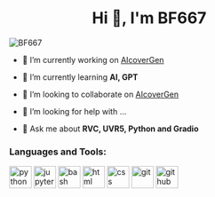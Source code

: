 <h1 align="center">Hi 👋, I'm BF667</h1>


<p align="left"> <img src="https://komarev.com/ghpvc/?username=BF667&label=Profile%20Views&color=0e75b6&style=flat" alt="BF667"/> </p>

- 🔭 I’m currently working on [AIcoverGen](https://github.com/BF667/AICoverGen)

- 🌱 I’m currently learning **AI, GPT**

- 👯 I’m looking to collaborate on [AIcoverGen](https://github.com/BF667/AICoverGen)

- 🤝 I’m looking for help with ...

- 💬 Ask me about **RVC, UVR5, Python and Gradio**

<h3 align="left">Languages and Tools:</h3>
<p align="left"> 
<a href="https://www.python.org" target="blank" rel="noreferrer"> <img src="https://cdn.jsdelivr.net/gh/devicons/devicon@latest/icons/python/python-original.svg" alt="python" width="40" height="40"/></a>
<a href="https://jupyter.org/" target="blank" rel="noreferrer"> <img src="https://cdn.jsdelivr.net/gh/devicons/devicon@latest/icons/jupyter/jupyter-original-wordmark.svg" alt="jupyter" width="40" height="40"/></a>
<a href="https://www.gnu.org/software/bash/" target="blank" rel="noreferrer"> <img src="https://cdn.jsdelivr.net/gh/devicons/devicon@latest/icons/bash/bash-original.svg" alt="bash" width="40" height="40"/></a>
<a href="https://www.w3.org/html/" target="blank" rel="noreferrer"> <img src="https://cdn.jsdelivr.net/gh/devicons/devicon@latest/icons/html5/html5-original-wordmark.svg" alt="html" width="40" height="40"/></a>
<a href="https://www.w3schools.com/css/" target="blank" rel="noreferrer"> <img src="https://cdn.jsdelivr.net/gh/devicons/devicon@latest/icons/css3/css3-original-wordmark.svg" alt="css" width="40" height="40"/></a>
<a href="https://git-scm.com/" target="blank" rel="noreferrer"> <img src="https://cdn.jsdelivr.net/gh/devicons/devicon@latest/icons/git/git-original.svg" alt="git" width="40" height="40"/></a>
<a href="https://github.com/" target="blank" rel="noreferrer"> <img src="https://cdn.jsdelivr.net/gh/devicons/devicon@latest/icons/github/github-original.svg" alt="github" width="40" height="40"/></a>
</p>
